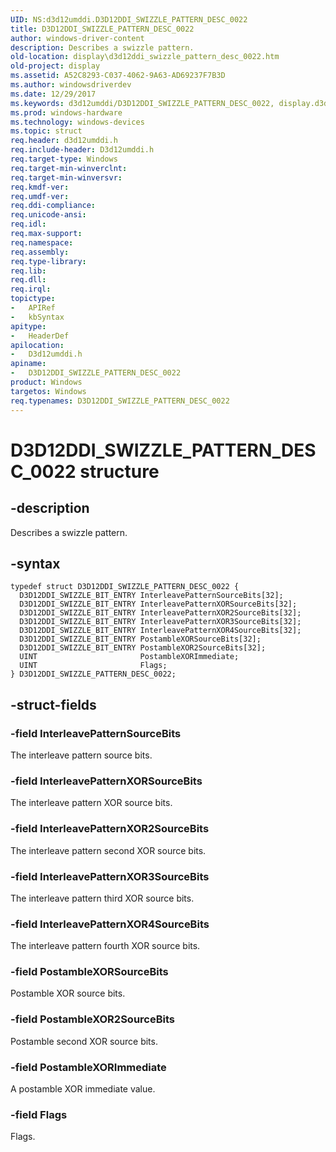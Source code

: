 ```yaml
---
UID: NS:d3d12umddi.D3D12DDI_SWIZZLE_PATTERN_DESC_0022
title: D3D12DDI_SWIZZLE_PATTERN_DESC_0022
author: windows-driver-content
description: Describes a swizzle pattern.
old-location: display\d3d12ddi_swizzle_pattern_desc_0022.htm
old-project: display
ms.assetid: A52C8293-C037-4062-9A63-AD69237F7B3D
ms.author: windowsdriverdev
ms.date: 12/29/2017
ms.keywords: d3d12umddi/D3D12DDI_SWIZZLE_PATTERN_DESC_0022, display.d3d12ddi_swizzle_pattern_desc_0022, D3D12DDI_SWIZZLE_PATTERN_DESC_0022, D3D12DDI_SWIZZLE_PATTERN_DESC_0022 structure [Display Devices]
ms.prod: windows-hardware
ms.technology: windows-devices
ms.topic: struct
req.header: d3d12umddi.h
req.include-header: D3d12umddi.h
req.target-type: Windows
req.target-min-winverclnt: 
req.target-min-winversvr: 
req.kmdf-ver: 
req.umdf-ver: 
req.ddi-compliance: 
req.unicode-ansi: 
req.idl: 
req.max-support: 
req.namespace: 
req.assembly: 
req.type-library: 
req.lib: 
req.dll: 
req.irql: 
topictype:
-	APIRef
-	kbSyntax
apitype:
-	HeaderDef
apilocation:
-	D3d12umddi.h
apiname:
-	D3D12DDI_SWIZZLE_PATTERN_DESC_0022
product: Windows
targetos: Windows
req.typenames: D3D12DDI_SWIZZLE_PATTERN_DESC_0022
---
```


# D3D12DDI_SWIZZLE_PATTERN_DESC_0022 structure


## -description


Describes a swizzle pattern. 


## -syntax


````
typedef struct D3D12DDI_SWIZZLE_PATTERN_DESC_0022 {
  D3D12DDI_SWIZZLE_BIT_ENTRY InterleavePatternSourceBits[32];
  D3D12DDI_SWIZZLE_BIT_ENTRY InterleavePatternXORSourceBits[32];
  D3D12DDI_SWIZZLE_BIT_ENTRY InterleavePatternXOR2SourceBits[32];
  D3D12DDI_SWIZZLE_BIT_ENTRY InterleavePatternXOR3SourceBits[32];
  D3D12DDI_SWIZZLE_BIT_ENTRY InterleavePatternXOR4SourceBits[32];
  D3D12DDI_SWIZZLE_BIT_ENTRY PostambleXORSourceBits[32];
  D3D12DDI_SWIZZLE_BIT_ENTRY PostambleXOR2SourceBits[32];
  UINT                       PostambleXORImmediate;
  UINT                       Flags;
} D3D12DDI_SWIZZLE_PATTERN_DESC_0022;
````


## -struct-fields




### -field InterleavePatternSourceBits

The interleave pattern source bits.


### -field InterleavePatternXORSourceBits

The interleave pattern XOR source bits.


### -field InterleavePatternXOR2SourceBits

The interleave pattern second XOR source bits.


### -field InterleavePatternXOR3SourceBits

The interleave pattern third XOR source bits.


### -field InterleavePatternXOR4SourceBits

The interleave pattern fourth XOR source bits.


### -field PostambleXORSourceBits

Postamble XOR source bits.


### -field PostambleXOR2SourceBits

Postamble second XOR source bits.


### -field PostambleXORImmediate

A postamble XOR immediate value. 


### -field Flags

Flags. 

